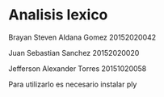 # Analisis lexico

Brayan Steven Aldana Gomez 20152020042

Juan Sebastian Sanchez 20152020020

Jefferson Alexander Torres 20151020058


Para utilizarlo es necesario instalar ply 
